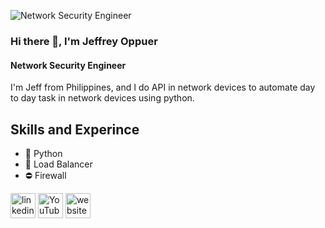 ![Network Security Engineer](https://dijkstra845412766.files.wordpress.com/2020/07/cropped-bb1e0e5b6cb8983895046f37ff8e1347.png)

### Hi there 👋, I'm Jeffrey Oppuer
#### Network Security Engineer

I'm Jeff from Philippines, and I do API in network devices to automate day to day task in network devices using python.

## Skills and Experince
* 🐍 Python
* 🔀 Load Balancer
* ⛔ Firewall


[<img src='https://cdn.jsdelivr.net/npm/simple-icons@3.0.1/icons/linkedin.svg' alt='linkedin' height='40'>](https://www.linkedin.com/in/https://www.linkedin.com/in/jeffrey-oppuer-636478165//)  [<img src='https://cdn.jsdelivr.net/npm/simple-icons@3.0.1/icons/youtube.svg' alt='YouTube' height='40'>](https://www.youtube.com/channel/https://www.youtube.com/@jeffreyoppuer7485/videos)  [<img src='https://cdn.jsdelivr.net/npm/simple-icons@3.0.1/icons/icloud.svg' alt='website' height='40'>]([https://wordpress.com/view/dijkstra845412766.wordpress.com](https://dijkstra845412766.files.wordpress.com/2023/11/picture1.png?w=1024)https://dijkstra845412766.files.wordpress.com/2023/11/picture1.png?w=1024)
